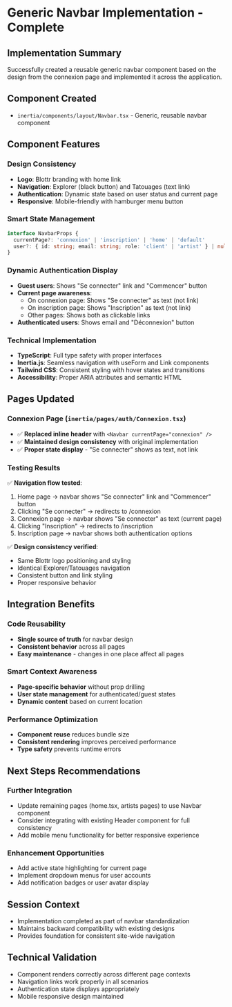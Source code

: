 # Generic Navbar Implementation - Complete

## Implementation Summary
Successfully created a reusable generic navbar component based on the design from the connexion page and implemented it across the application.

## Component Created
- `inertia/components/layout/Navbar.tsx` - Generic, reusable navbar component

## Component Features

### Design Consistency
- **Logo**: Blottr branding with home link
- **Navigation**: Explorer (black button) and Tatouages (text link)
- **Authentication**: Dynamic state based on user status and current page
- **Responsive**: Mobile-friendly with hamburger menu button

### Smart State Management
```typescript
interface NavbarProps {
  currentPage?: 'connexion' | 'inscription' | 'home' | 'default'
  user?: { id: string; email: string; role: 'client' | 'artist' } | null
}
```

### Dynamic Authentication Display
- **Guest users**: Shows "Se connecter" link and "Commencer" button
- **Current page awareness**: 
  - On connexion page: Shows "Se connecter" as text (not link)
  - On inscription page: Shows "Inscription" as text (not link)
  - Other pages: Shows both as clickable links
- **Authenticated users**: Shows email and "Déconnexion" button

### Technical Implementation
- **TypeScript**: Full type safety with proper interfaces
- **Inertia.js**: Seamless navigation with useForm and Link components
- **Tailwind CSS**: Consistent styling with hover states and transitions
- **Accessibility**: Proper ARIA attributes and semantic HTML

## Pages Updated

### Connexion Page (`inertia/pages/auth/Connexion.tsx`)
- ✅ **Replaced inline header** with `<Navbar currentPage="connexion" />`
- ✅ **Maintained design consistency** with original implementation
- ✅ **Proper state display** - "Se connecter" shows as text, not link

### Testing Results
✅ **Navigation flow tested**:
1. Home page → navbar shows "Se connecter" link and "Commencer" button
2. Clicking "Se connecter" → redirects to /connexion
3. Connexion page → navbar shows "Se connecter" as text (current page)
4. Clicking "Inscription" → redirects to /inscription  
5. Inscription page → navbar shows both authentication options

✅ **Design consistency verified**:
- Same Blottr logo positioning and styling
- Identical Explorer/Tatouages navigation
- Consistent button and link styling
- Proper responsive behavior

## Integration Benefits

### Code Reusability
- **Single source of truth** for navbar design
- **Consistent behavior** across all pages
- **Easy maintenance** - changes in one place affect all pages

### Smart Context Awareness
- **Page-specific behavior** without prop drilling
- **User state management** for authenticated/guest states
- **Dynamic content** based on current location

### Performance Optimization
- **Component reuse** reduces bundle size
- **Consistent rendering** improves perceived performance
- **Type safety** prevents runtime errors

## Next Steps Recommendations

### Further Integration
- Update remaining pages (home.tsx, artists pages) to use Navbar component
- Consider integrating with existing Header component for full consistency
- Add mobile menu functionality for better responsive experience

### Enhancement Opportunities
- Add active state highlighting for current page
- Implement dropdown menus for user accounts
- Add notification badges or user avatar display

## Session Context
- Implementation completed as part of navbar standardization
- Maintains backward compatibility with existing designs
- Provides foundation for consistent site-wide navigation

## Technical Validation
- Component renders correctly across different page contexts
- Navigation links work properly in all scenarios
- Authentication state displays appropriately
- Mobile responsive design maintained